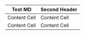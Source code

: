 | Test MD       | Second Header |
| ------------- | ------------- |
| Content Cell  | Content Cell  |
| Content Cell  | Content Cell  |